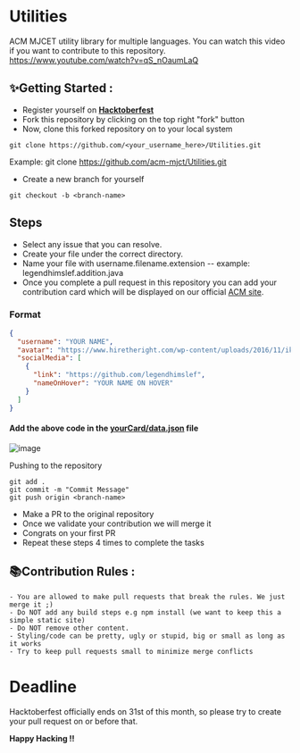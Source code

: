 # Utilities

ACM MJCET utility library for multiple languages.
You can watch this video if you want to contribute to this repository.
https://www.youtube.com/watch?v=qS_nOaumLaQ

## ✨Getting Started :

- Register yourself on **[Hacktoberfest](https://hacktoberfest.digitalocean.com/)**
- Fork this repository by clicking on the top right "fork" button
- Now, clone this forked repository on to your local system

```terminal
git clone https://github.com/<your_username_here>/Utilities.git
```

Example: git clone https://github.com/acm-mjct/Utilities.git

- Create a new branch for yourself

```terminal
git checkout -b <branch-name>
```

## Steps

- Select any issue that you can resolve.
- Create your file under the correct directory.
- Name your file with username.filename.extension -- example: legendhimslef.addition.java
- Once you complete a pull request in this repository you can add your contribution card which will be displayed on our official [ACM site](https://mjcet.acm.org/).

### Format

```json
{
  "username": "YOUR NAME",
  "avatar": "https://www.hiretheright.com/wp-content/uploads/2016/11/ik_optest-300x300.png",
  "socialMedia": [
    {
      "link": "https://github.com/legendhimslef",
      "nameOnHover": "YOUR NAME ON HOVER"
    }
  ]
}
```

#### Add the above code in the [yourCard/data.json](https://github.com/acm-mjct/Utilities/blob/main/yourCard/data.json) file
![image](https://user-images.githubusercontent.com/69213593/198101479-e187cc4a-95a6-42d9-a381-721eb3318e69.png)

Pushing to the repository
```terminal
git add .
git commit -m "Commit Message"
git push origin <branch-name>
```

- Make a PR to the original repository
- Once we validate your contribution we will merge it
- Congrats on your first PR
- Repeat these steps 4 times to complete the tasks

## 📚Contribution Rules :

```text
- You are allowed to make pull requests that break the rules. We just merge it ;)
- Do NOT add any build steps e.g npm install (we want to keep this a simple static site)
- Do NOT remove other content.
- Styling/code can be pretty, ugly or stupid, big or small as long as it works
- Try to keep pull requests small to minimize merge conflicts
```

# Deadline

Hacktoberfest officially ends on 31st of this month, so please try to create your pull request on or before that.

**Happy Hacking !!**

